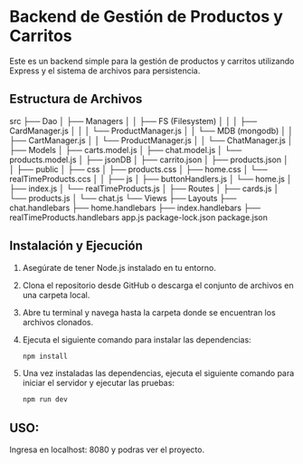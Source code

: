 # Backend de Gestión de Productos y Carritos

Este es un backend simple para la gestión de productos y carritos utilizando Express y el sistema de archivos para persistencia.

## Estructura de Archivos

src
├── Dao
│   ├── Managers
│   │   ├── FS (Filesystem)
│   │   │   ├── CardManager.js
│   │   │   └── ProductManager.js
│   │   └── MDB (mongodb)
│   │       ├── CartManager.js
│   │       └── ProductManager.js
│   │       └── ChatManager.js
│   ├── Models
│       ├── carts.model.js
│       ├── chat.model.js
│       └── products.model.js
│
├── jsonDB
│       ├── carrito.json
│       ├── products.json
│       
│
├── public
│       ├── css
│         ├── products.css
│         ├── home.css
│         └── realTimeProducts.ccs
│
│       ├── js
│         ├── buttonHandlers.js
│         └── home.js
│         ├── index.js
│         └── realTimeProducts.js
│
├── Routes
│   ├── cards.js
│   └── products.js
│   └── chat.js
└── Views
    ├── Layouts
    ├── chat.handlebars 
    ├── home.handlebars
    ├── index.handlebars
    ├── realTimeProducts.handlebars
app.js
package-lock.json
package.json


## Instalación y Ejecución

1. Asegúrate de tener Node.js instalado en tu entorno.

2. Clona el repositorio desde GitHub o descarga el conjunto de archivos en una carpeta local.

3. Abre tu terminal y navega hasta la carpeta donde se encuentran los archivos clonados.

4. Ejecuta el siguiente comando para instalar las dependencias:
    ```bash
    npm install
    ```
5. Una vez instaladas las dependencias, ejecuta el siguiente comando para iniciar el servidor y ejecutar las pruebas:
    ```bash
    npm run dev
    ```

## USO: 
Ingresa en localhost: 8080 y podras ver el proyecto.